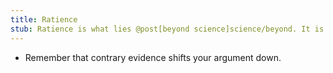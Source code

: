 ```yaml
---
title: Ratience
stub: Ratience is what lies @post[beyond science]science/beyond. It is science where the theories are weighted with information theory and selected with probability theory.
---
```

- Remember that contrary evidence shifts your argument down.
